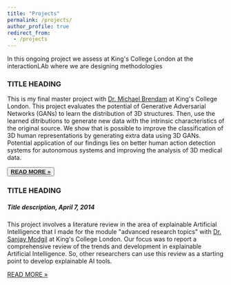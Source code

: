 ```yaml
---
title: "Projects"
permalink: /projects/
author_profile: true
redirect_from:
  - /projects
---
```


<div class="text-justify">

<p>In this ongoing project we assess at King's College London at the interactionLAb where we are designing methodologies </p>


<div class="w3-card-4 w3-margin w3-Dark Gray">
<div class="w3-container w3-Dark Gray">
<h3><b>TITLE HEADING</b></h3>
</div>
<div class="w3-container">
<p>This is my final master project with <a href="https://scholar.google.com/citations?hl=en&user=zzLBKmgAAAAJ&view_op=list_works&sortby=pubdate">Dr. Michael Brendam</a> at King's College London. This project evaluates the potential of Generative Adversarial Networks (GANs) to learn the distribution of 3D structures. Then, use the learned ditributions to generate new data with the intrinsic characteristics of the original source. We show that is possible to improve the classification of 3D human representations by generating extra data using 3D GANs. Potential application of our findings lies on better human action detection systems for autonomous systems and improving the analysis of 3D medical data.</p>
<div class="w3-row">
<div class="w3-col m8 s12">
<p><button class="w3-button w3-padding-large w3-white w3-border"> <a href="https://adrianxsalazar.github.io/files/adrian_salazar_generative adversarial_thesis.pdf" > <b> READ MORE » </b> </a> </button></p>
</div>


<p> </p>
</div>
</div>
</div>



<div class="w3-card-4 w3-margin w3-Dark Gray">
<div class="w3-container w3-Dark Gray">
<h3><b>TITLE HEADING</b></h3>
<h5>Title description, <span class="w3-opacity">April 7, 2014</span></h5> </div>
<div class="w3-container">
<p>This project involves a literature review in the area of explainable Artificial Intelligence that I made for the module "advanced research topics" with  <a href="https://scholar.google.com/citations?hl=en&user=JSARf0MAAAAJ&view_op=list_works&sortby=pubdate">Dr. Sanjay Modgil</a> at King's College London. Our focus was to report a comprehensive review of the trends and development in explainable Artificial Intelligence. So, other researchers can use this review as a starting point to develop explainable AI tools. </p>
<div class="w3-row">
<p><a href="https://adrianxsalazar.github.io/files/adrian_salazar_generative adversarial_thesis.pdf" class="w3-button w3-padding-large w3-white w3-border" > READ MORE »</a> </p>
</div>
</div>
</div>


</div>
